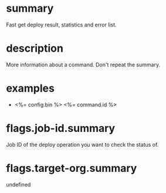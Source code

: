 # summary

Fast get deploy result, statistics and error list.

# description

More information about a command. Don't repeat the summary.

# examples

- <%= config.bin %> <%= command.id %>

# flags.job-id.summary

Job ID of the deploy operation you want to check the status of.

# flags.target-org.summary

undefined
